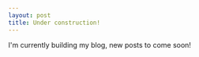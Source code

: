 ```yaml
---
layout: post
title: Under construction!
---
```


I'm currently building my blog, new posts to come soon!

